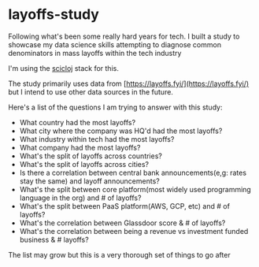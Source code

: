 # layoffs-study

Following what's been some really hard years for tech. I built a study to showcase my data science skills attempting
to diagnose common denominators in mass layoffs within the tech industry

I'm using the [scicloj](https://scicloj.github.io/) stack for this.

The study primarily uses data from [https://layoffs.fyi/](https://layoffs.fyi/) but I intend to use other data sources in the future. 

Here's a list of the questions I am trying to answer with this study:

- What country had the most layoffs?
- What city where the company was HQ'd had the most layoffs?
- What industry within tech had the most layoffs?
- What company had the most layoffs?
- What's the split of layoffs across countries?
- What's the split of layoffs across cities?
- Is there a correlation between central bank announcements(e,g: rates stay the same) and layoff announcements?
- What's the split between core platform(most widely used programming language in the org) and # of layoffs?
- What's the split between PaaS platform(AWS, GCP, etc) and # of layoffs?
- What's the correlation between Glassdoor score & # of layoffs?
- What's the correlation between being a revenue vs investment funded business & # layoffs?

The list may grow but this is a very thorough set of things to go after
